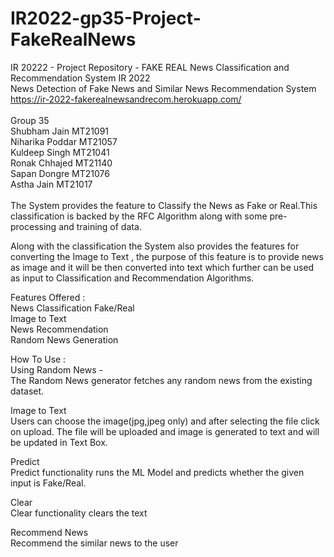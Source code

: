 # IR2022-gp35-Project-FakeRealNews
IR 20222 - Project Repository - FAKE REAL News Classification and Recommendation System
IR 2022 <br>
News Detection of Fake News and Similar News Recommendation System<br>
https://ir-2022-fakerealnewsandrecom.herokuapp.com/ <br>
<br>
Group 35<br>
Shubham Jain MT21091 <br>
Niharika Poddar MT21057<br>
Kuldeep Singh MT21041<br>
Ronak Chhajed MT21140<br>
Sapan Dongre MT21076<br>
Astha Jain MT21017<br>
<br>
The System provides the feature to Classify the News as Fake or Real.This classification is backed by the RFC Algorithm along with some pre-processing and training of data.

Along with the classification the System also provides the features for converting the Image to Text , the purpose of this feature is to provide news as image and it will be then converted into text which further can be used as input to Classification	and Recommendation Algorithms.

Features Offered : <br>
  News Classification Fake/Real<br>
  Image to Text <br>
  News Recommendation<br>
  Random News Generation<br>

How To Use :<br>
  Using Random News - <br>
    The Random News generator fetches any random news from the existing dataset.<br>


Image to Text<br>
  Users can choose the image(jpg,jpeg only) and after selecting the file click on upload. The file will be uploaded and image is generated to text and will be updated in Text Box.<br>
  
Predict <br>
  Predict functionality runs the ML Model and predicts whether the given input is Fake/Real.<br>

Clear <br>
  Clear functionality clears the text<br>

Recommend News <br>
  Recommend the similar news to the user<br>
